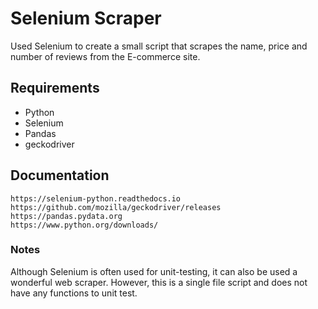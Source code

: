 # Selenium Scraper
Used Selenium to create a small script that scrapes the name, price and number of reviews from the E-commerce site.

## Requirements
* Python
* Selenium
* Pandas
* geckodriver

## Documentation
    https://selenium-python.readthedocs.io
    https://github.com/mozilla/geckodriver/releases
    https://pandas.pydata.org
    https://www.python.org/downloads/
    
### Notes
Although Selenium is often used for unit-testing, it can also be used a wonderful web scraper. However, this is a single file script and does not have any functions to unit test.
    
